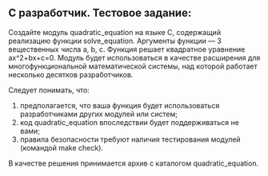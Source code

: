 ## С разработчик. Тестовое задание:
Создайте модуль quadratic_equation на языке C, содержащий реализацию функции solve_equation. Аргументы функции — 3 вещественных числа a, b, c. Функция решает квадратное уравнение ax^2+bx+c=0.  Модуль будет использоваться в качестве расширения для многофункциональной математической системы, над которой работает несколько десятков разработчиков.

Следует понимать, что:
1) предполагается, что ваша функция будет использоваться разработчиками других модулей или систем;
2) код quadratic_equation впоследствии будет поддерживаться не вами;
3) правила безопасности требуют наличия тестирования модулей (командой make check).

В качестве решения принимается архив с каталогом quadratic_equation.
